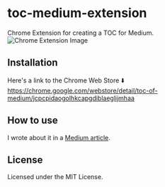 # toc-medium-extension
Chrome Extension for creating a TOC for Medium.
![Chrome Extension Image](https://user-images.githubusercontent.com/1802476/81833086-3c64a900-957a-11ea-80db-207021255ccf.png)

## Installation
Here's a link to the Chrome Web Store :arrow_down:
https://chrome.google.com/webstore/detail/toc-of-medium/jcpcpidaogolhkcapgdiblaeglijmhaa

## How to use
I wrote about it in a [Medium article](https://medium.com/@nikaera/chrome-extension-for-creating-a-toc-for-medium-8c8d344313fe).

## License
Licensed under the MIT License.
